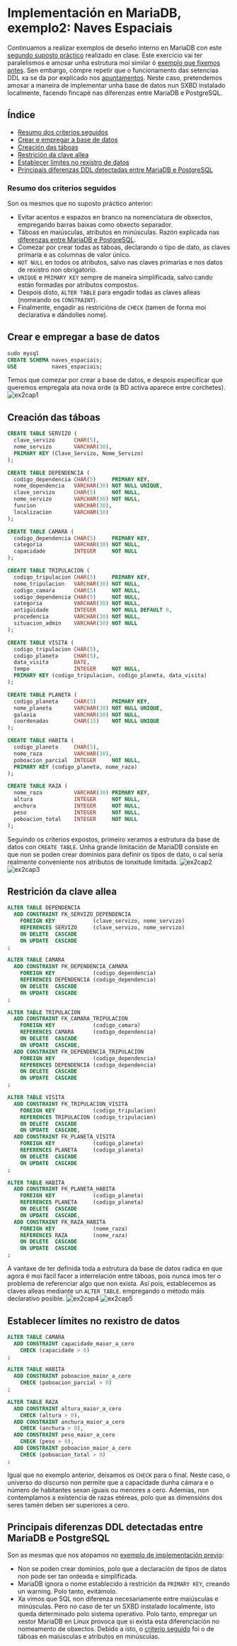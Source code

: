# Implementación en MariaDB, exemplo2: Naves Espaciais

Continuamos a realizar exemplos de deseño interno en MariaDB con este [segundo suposto práctico](https://github.com/davidgchaves/first-steps-with-git-and-github-wirtz-asir1-and-dam1/tree/master/exercicios-ddl/2-naves-espaciais) realizado en clase. Este exercicio vai ter paralelismos e amosar unha estrutura moi similar ó [exemplo que fixemos antes](exemplo1_MariaDB.md). Sen embargo, cómpre repetir que o funcionamento das setencias DDL xa se da por explicado nos [apuntamentos](DDL.md). Neste caso, pretendemos amosar a maneira de implementar unha base de datos nun SXBD instalado localmente, facendo fincapé nas diferenzas entre MariaDB e PostgreSQL.

## Índice

- [Resumo dos criterios seguidos](#resumo-dos-criterios-seguidos)
- [Crear e empregar a base de datos](#crear-e-empregar-a-base-de-datos)
- [Creación das táboas](#creación-das-táboas)
- [Restrición da clave allea](#restrición-da-clave-allea)
- [Establecer límites no rexistro de datos](#establecer-límites-no-rexistro-de-datos)
- [Principais diferenzas DDL detectadas entre MariaDB e PostgreSQL](#principais-diferenzas-ddl-detectadas-entre-mariadb-e-postgresql)

### Resumo dos criterios seguidos

Son os mesmos que no suposto práctico anterior:

- Evitar acentos e espazos en branco na nomenclatura de obxectos, empregando barras baixas como obxecto separador.
- Táboas en maiúsculas, atributos en minúsculas. Razón explicada nas [diferenzas entre MariaDB e PostgreSQL](#principais-diferenzas-ddl-detectadas-entre-mariadb-e-postgresql).
- Comezar por crear todas as táboas, declarando o tipo de dato, as claves primaria e as columnas de valor único.
- ```NOT NULL``` en todos os atributos, salvo nas claves primarias e nos datos de rexistro non obrigatorio. 
- ```UNIQUE``` e ```PRIMARY KEY``` sempre de maneira simplificada, salvo cando están formadas por atributos compostos.
- Despois disto, ```ALTER TABLE``` para engadir todas as claves alleas (nomeando os ```CONSTRAINT```).
- Finalmente, engadir as restricións de ```CHECK``` (tamen de forma moi declarativa e dándolles nome).

## Crear e empregar a base de datos

```sql
sudo mysql
CREATE SCHEMA naves_espaciais;
USE           naves_espaciais;
```
Temos que comezar por crear a base de datos, e despois especificar que queremos empregala ata nova orde (a BD activa aparece entre corchetes).
![ex2cap1](/img/ex2cap1.PNG)

## Creación das táboas

```sql
CREATE TABLE SERVIZO (
  clave_servizo      CHAR(5),
  nome_servizo       VARCHAR(30),
  PRIMARY KEY (Clave_Servizo, Nome_Servizo)
);

CREATE TABLE DEPENDENCIA (
  codigo_dependencia CHAR(5)     PRIMARY KEY,
  nome_dependencia   VARCHAR(30) NOT NULL UNIQUE,
  clave_servizo      CHAR(5)     NOT NULL,
  nome_servizo       VARCHAR(30) NOT NULL,
  funcion            VARCHAR(30),
  localizacion       VARCHAR(30)
);

CREATE TABLE CAMARA (
  codigo_dependencia CHAR(5)     PRIMARY KEY,
  categoria          VARCHAR(30) NOT NULL,
  capacidade         INTEGER     NOT NULL
);

CREATE TABLE TRIPULACION (
  codigo_tripulacion CHAR(5)     PRIMARY KEY,
  nome_tripulacion   VARCHAR(30) NOT NULL,
  codigo_camara      CHAR(5)     NOT NULL,
  codigo_dependencia CHAR(5)     NOT NULL,
  categoria          VARCHAR(30) NOT NULL,
  antigüidade        INTEGER     NOT NULL DEFAULT 0,
  procedencia        VARCHAR(30) NOT NULL,
  situacion_admin    VARCHAR(30) NOT NULL
);

CREATE TABLE VISITA (
  codigo_tripulacion CHAR(5),
  codigo_planeta     CHAR(5),
  data_visita        DATE,
  tempo              INTEGER     NOT NULL,
  PRIMARY KEY (codigo_tripulacion, codigo_planeta, data_visita)
);

CREATE TABLE PLANETA (
  codigo_planeta     CHAR(5)     PRIMARY KEY,
  nome_planeta       VARCHAR(30) NOT NULL UNIQUE,
  galaxia            VARCHAR(30) NOT NULL,
  coordenadas        CHAR(15)    NOT NULL UNIQUE
);

CREATE TABLE HABITA (
  codigo_planeta     CHAR(5),
  nome_raza          VARCHAR(30),
  poboacion_parcial  INTEGER     NOT NULL,
  PRIMARY KEY (codigo_planeta, nome_raza)
);

CREATE TABLE RAZA (
  nome_raza          VARCHAR(30) PRIMARY KEY,
  altura             INTEGER     NOT NULL,
  anchura            INTEGER     NOT NULL,
  peso               INTEGER     NOT NULL,
  poboacion_total    INTEGER     NOT NULL
);
```
Seguindo os criterios expostos, primeiro xeramos a estrutura da base de datos con ```CREATE TABLE```. Unha grande limitación de MariaDB consiste en que non se poden crear dominios para definir os tipos de dato, o cal sería realmente conveniente nos atributos de lonxitude limitada.
![ex2cap2](/img/ex2cap2.PNG)
![ex2cap3](/img/ex2cap3.PNG)

## Restrición da clave allea

```sql
ALTER TABLE DEPENDENCIA
  ADD CONSTRAINT FK_SERVIZO_DEPENDENCIA
    FOREIGN KEY            (clave_servizo, nome_servizo)
    REFERENCES SERVIZO     (clave_servizo, nome_servizo)
    ON DELETE  CASCADE
    ON UPDATE  CASCADE
;

ALTER TABLE CAMARA
  ADD CONSTRAINT FK_DEPENDENCIA_CAMARA
    FOREIGN KEY            (codigo_dependencia)
    REFERENCES DEPENDENCIA (codigo_dependencia)
    ON DELETE  CASCADE
    ON UPDATE  CASCADE
;

ALTER TABLE TRIPULACION
  ADD CONSTRAINT FK_CAMARA_TRIPULACION
    FOREIGN KEY            (codigo_camara)
    REFERENCES CAMARA      (codigo_dependencia)
    ON DELETE  CASCADE
    ON UPDATE  CASCADE,
  ADD CONSTRAINT FK_DEPENDENCIA_TRIPULACION
    FOREIGN KEY            (codigo_dependencia)
    REFERENCES DEPENDENCIA (codigo_dependencia)
    ON DELETE  CASCADE
    ON UPDATE  CASCADE
;

ALTER TABLE VISITA
  ADD CONSTRAINT FK_TRIPULACION_VISITA
    FOREIGN KEY            (codigo_tripulacion)
    REFERENCES TRIPULACION (codigo_tripulacion)
    ON DELETE  CASCADE
    ON UPDATE  CASCADE,
  ADD CONSTRAINT FK_PLANETA_VISITA
    FOREIGN KEY            (codigo_planeta)
    REFERENCES PLANETA     (codigo_planeta)
    ON DELETE  CASCADE
    ON UPDATE  CASCADE
;

ALTER TABLE HABITA
  ADD CONSTRAINT FK_PLANETA_HABITA
    FOREIGN KEY            (codigo_planeta)
    REFERENCES PLANETA     (codigo_planeta)
    ON DELETE  CASCADE
    ON UPDATE  CASCADE,
  ADD CONSTRAINT FK_RAZA_HABITA
    FOREIGN KEY            (nome_raza)
    REFERENCES RAZA        (nome_raza)
    ON DELETE  CASCADE
    ON UPDATE  CASCADE
;
```
A vantaxe de ter definida toda a estrutura da base de datos radica en que agora é moi fácil facer a interrelación entre táboas, pois nunca imos ter o problema de referenciar algo que non exista. Así pois, establecemos as claves alleas mediante un ```ALTER TABLE```. empregando o método máis declarativo posible.
![ex2cap4](/img/ex2cap4.PNG)
![ex2cap5](/img/ex2cap5.PNG)

## Establecer límites no rexistro de datos

```sql
ALTER TABLE CAMARA
  ADD CONSTRAINT capacidade_maior_a_cero
    CHECK (capacidade > 0)
;

ALTER TABLE HABITA
  ADD CONSTRAINT poboacion_maior_a_cero
    CHECK (poboacion_parcial > 0)
;

ALTER TABLE RAZA
  ADD CONSTRAINT altura_maior_a_cero
    CHECK (altura > 0),
  ADD CONSTRAINT anchura_maior_a_cero
    CHECK (anchura > 0),
  ADD CONSTRAINT peso_maior_a_cero
    CHECK (peso > 0),
  ADD CONSTRAINT poboacion_maior_a_cero
    CHECK (poboacion_total > 0)
;
```
Igual que no exemplo anterior, deixamos os ```CHECK``` para o final. Neste caso, o universo do discurso non permite que a capacidade dunha cámara e o número de habitantes sexan iguais ou menores a cero. Ademias, non contemplamos a existencia de razas etéreas, polo que as dimensións dos seres tamén deben ser superiores a cero.

## Principais diferenzas DDL detectadas entre MariaDB e PostgreSQL

Son as mesmas que nos atopamos no [exemplo de implementación previo](exemplo1_MariaDB.md):

- Non se poden crear dominios, polo que a declaración de tipos de datos non pode ser tan ordeada e simplificada.
- MariaDB ignora o nome establecido á restrición da ```PRIMARY KEY```, creando un warning. Polo tanto, evitámolo.
- Xa vimos que SQL non diferenza necesariamente entre maiúsculas e minúsculas. Pero no caso de ter un SXBD instalado localmente, isto queda determinado polo sistema operativo. Polo tanto, empregar un xestor MariaDB en Linux provoca que si exista esta diferenciación no nomeamento de obxectos. Debido a isto, o [criterio seguido](#resumo-dos-criterios-seguidos) foi o de táboas en maiúsculas e atributos en minúsculas.
